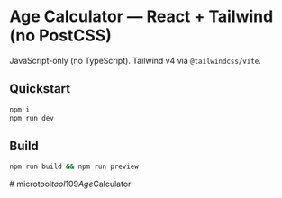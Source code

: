 # Age Calculator — React + Tailwind (no PostCSS)

JavaScript-only (no TypeScript). Tailwind v4 via `@tailwindcss/vite`.

## Quickstart
```bash
npm i
npm run dev
```

## Build
```bash
npm run build && npm run preview
```
#   m i c r o t o o l _ t o o l _ 1 0 9 _ A g e _ C a l c u l a t o r  
 
